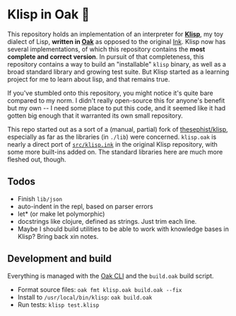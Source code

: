 # Klisp in Oak 🌳

This repository holds an implementation of an interpreter for **[Klisp](https://github.com/thesephist/klisp)**, my toy dialect of Lisp, **written in [Oak](https://oaklang.org/)** as opposed to the original [Ink](https://dotink.co/). Klisp now has several implementations, of which this repository contains the **most complete and correct version**. In pursuit of that completeness, this repository contains a way to build an "installable" `klisp` binary, as well as a broad standard library and growing test suite. But Klisp started as a learning project for me to learn about lisp, and that remains true.

If you've stumbled onto this repository, you might notice it's quite bare compared to my norm. I didn't really open-source this for anyone's benefit but my own -- I need some place to put this code, and it seemed like it had gotten big enough that it warranted its own small repository.

This repo started out as a sort of a (manual, partial) fork of [thesephist/klisp](https://github.com/thesephist/klisp), especially as far as the libraries (in `./lib`) were concerned. `klisp.oak` is nearly a direct port of [`src/klisp.ink`](https://github.com/thesephist/klisp/blob/main/src/klisp.ink) in the original Klisp repository, with some more built-ins added on. The standard libraries here are much more fleshed out, though.

## Todos

- Finish `lib/json`
- auto-indent in the repl, based on parser errors
- let\* (or make let polymorphic)
- docstrings like clojure, defined as strings. Just trim each line.
- Maybe I should build utilities to be able to work with knowledge bases in Klisp? Bring back xin notes.

## Development and build

Everything is managed with the [Oak CLI](https://oaklang.org/) and the `build.oak` build script.

- Format source files: `oak fmt klisp.oak build.oak --fix`
- Install to `/usr/local/bin/klisp`: `oak build.oak`
- Run tests: `klisp test.klisp`

